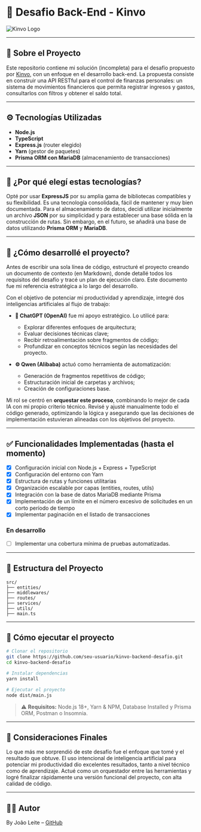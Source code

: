 # 💼 Desafio Back-End - Kinvo

![Kinvo Logo](https://github.com/cbfranca/kinvo-front-end-test/blob/master/logo.svg)

---

## 📌 Sobre el Proyecto

Este repositorio contiene mi solución (incompleta) para el desafío propuesto por [Kinvo](https://github.com/kinvoapp/node.js-challenge/tree/master), con un enfoque en el desarrollo back-end. La propuesta consiste en construir una API RESTful para el control de finanzas personales: un sistema de movimientos financieros que permita registrar ingresos y gastos, consultarlos con filtros y obtener el saldo total.

---

## ⚙️ Tecnologías Utilizadas

* **Node.js**
* **TypeScript**
* **Express.js** (router elegido)
* **Yarn** (gestor de paquetes)
* **Prisma ORM con MariaDB** (almacenamiento de transacciones)

---

## 🚀 ¿Por qué elegí estas tecnologías?

Opté por usar **ExpressJS** por su amplia gama de bibliotecas compatibles y su flexibilidad. Es una tecnología consolidada, fácil de mantener y muy bien documentada. Para el almacenamiento de datos, decidí utilizar inicialmente un archivo **JSON** por su simplicidad y para establecer una base sólida en la construcción de rutas. Sin embargo, en el futuro, se añadirá una base de datos utilizando **Prisma ORM** y **MariaDB**.

---

## 🧠 ¿Cómo desarrollé el proyecto?

Antes de escribir una sola línea de código, estructuré el proyecto creando un documento de contexto (en Markdown), donde detallé todos los requisitos del desafío y tracé un plan de ejecución claro. Este documento fue mi referencia estratégica a lo largo del desarrollo.

Con el objetivo de potenciar mi productividad y aprendizaje, integré dos inteligencias artificiales al flujo de trabajo:

- **🧠 ChatGPT (OpenAI)** fue mi apoyo estratégico. Lo utilicé para:
  - Explorar diferentes enfoques de arquitectura;
  - Evaluar decisiones técnicas clave;
  - Recibir retroalimentación sobre fragmentos de código;
  - Profundizar en conceptos técnicos según las necesidades del proyecto.

- **⚙️ Qwen (Alibaba)** actuó como herramienta de automatización:
  - Generación de fragmentos repetitivos de código;
  - Estructuración inicial de carpetas y archivos;
  - Creación de configuraciones base.

Mi rol se centró en **orquestar este proceso**, combinando lo mejor de cada IA con mi propio criterio técnico. Revisé y ajusté manualmente todo el código generado, optimizando la lógica y asegurando que las decisiones de implementación estuvieran alineadas con los objetivos del proyecto.

---

## ✅ Funcionalidades Implementadas (hasta el momento)

* [x] Configuración inicial con Node.js + Express + TypeScript
* [x] Configuración del entorno con Yarn
* [x] Estructura de rutas y funciones utilitarias
* [x] Organización escalable por capas (entities, routes, utils)
* [x] Integración con la base de datos MariaDB mediante Prisma
* [x] Implementación de un límite en el número excesivo de solicitudes en un corto período de tiempo
* [x] Implementar paginación en el listado de transacciones

### En desarrollo

* [ ] Implementar una cobertura mínima de pruebas automatizadas.

---

## 📂 Estructura del Proyecto

```
src/
├── entities/
├── middlewares/
├── routes/
├── services/
├── utils/
├── main.ts
```

---

## 📝 Cómo ejecutar el proyecto

```bash
# Clonar el repositorio
git clone https://github.com/seu-usuario/kinvo-backend-desafio.git
cd kinvo-backend-desafio

# Instalar dependencias
yarn install

# Ejecutar el proyecto
node dist/main.js
```

> ⚠️ **Requisitos:** Node.js 18+, Yarn & NPM, Database Installed y Prisma ORM, Postman o Insomnia.

---

## 🤝 Consideraciones Finales

Lo que más me sorprendió de este desafío fue el enfoque que tomé y el resultado que obtuve. El uso intencional de inteligencia artificial para potenciar mi productividad dio excelentes resultados, tanto a nivel técnico como de aprendizaje. Actué como un orquestador entre las herramientas y logré finalizar rápidamente una versión funcional del proyecto, con alta calidad de código.

---

## 🧑‍💻 Autor

By João Leite – [GitHub](https://github.com/bdd-l)
